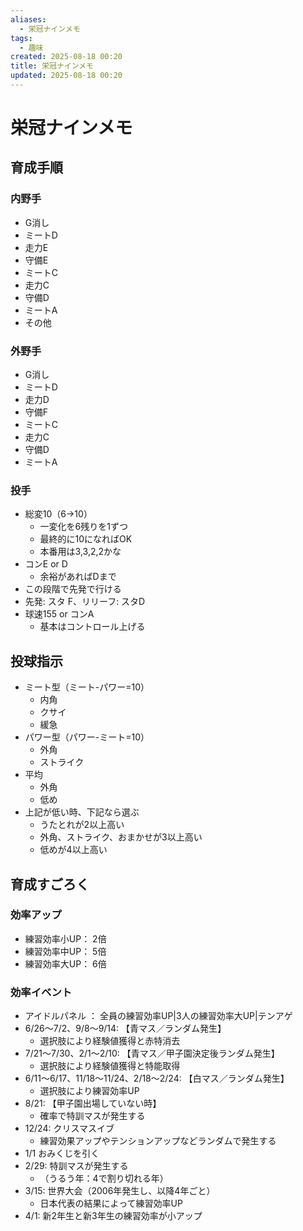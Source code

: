 ```yaml
---
aliases:
  - 栄冠ナインメモ
tags:
  - 趣味
created: 2025-08-18 00:20
title: 栄冠ナインメモ
updated: 2025-08-18 00:20
---
```


# 栄冠ナインメモ

## 育成手順

### 内野手

- G消し
- ミートD
- 走力E
- 守備E
- ミートC
- 走力C
- 守備D
- ミートA
- その他

### 外野手

- G消し
- ミートD
- 走力D
- 守備F
- ミートC
- 走力C
- 守備D
- ミートA

### 投手

- 総変10（6→10）
    - 一変化を6残りを1ずつ
    - 最終的に10になればOK
    - 本番用は3,3,2,2かな
- コンE or D
    - 余裕があればDまで
- この段階で先発で行ける
- 先発: スタ F、リリーフ: スタD
- 球速155 or コンA
    - 基本はコントロール上げる

## 投球指示

- ミート型（ミート-パワー=10）
    - 内角
    - クサイ
    - 緩急
- パワー型（パワー-ミート=10）
    - 外角
    - ストライク
- 平均
    - 外角
    - 低め
- 上記が低い時、下記なら選ぶ
    - うたとれが2以上高い
    - 外角、ストライク、おまかせが3以上高い
    - 低めが4以上高い

## 育成すごろく

### 効率アップ

- 練習効率小UP： 2倍
- 練習効率中UP： 5倍
- 練習効率大UP： 6倍

### 効率イベント

- アイドルパネル ： 全員の練習効率UP|3人の練習効率大UP|テンアゲ
- 6/26〜7/2、9/8〜9/14: 【青マス／ランダム発生】
    - 選択肢により経験値獲得と赤特消去
- 7/21〜7/30、2/1〜2/10: 【青マス／甲子園決定後ランダム発生】
    - 選択肢により経験値獲得と特能取得
- 6/11〜6/17、11/18〜11/24、2/18〜2/24: 【白マス／ランダム発生】
    - 選択肢により練習効率UP
- 8/21: 【甲子園出場していない時】
    - 確率で特訓マスが発生する
- 12/24: クリスマスイブ
    - 練習効果アップやテンションアップなどランダムで発生する
- 1/1 おみくじを引く
- 2/29: 特訓マスが発生する
    - （うるう年：4で割り切れる年）
- 3/15: 世界大会（2006年発生し、以降4年ごと）
    - 日本代表の結果によって練習効率UP
- 4/1: 新2年生と新3年生の練習効率が小アップ



